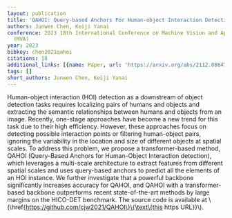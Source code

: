 ```yaml
---
layout: publication
title: 'QAHOI: Query-based Anchors For Human-object Interaction Detection'
authors: Junwen Chen, Keiji Yanai
conference: 2023 18th International Conference on Machine Vision and Applications
  (MVA)
year: 2023
bibkey: chen2021qahoi
citations: 18
additional_links: [{name: Paper, url: 'https://arxiv.org/abs/2112.08647'}]
tags: []
short_authors: Junwen Chen, Keiji Yanai
---
```

Human-object interaction (HOI) detection as a downstream of object detection
tasks requires localizing pairs of humans and objects and extracting the
semantic relationships between humans and objects from an image. Recently,
one-stage approaches have become a new trend for this task due to their high
efficiency. However, these approaches focus on detecting possible interaction
points or filtering human-object pairs, ignoring the variability in the
location and size of different objects at spatial scales. To address this
problem, we propose a transformer-based method, QAHOI (Query-Based Anchors for
Human-Object Interaction detection), which leverages a multi-scale architecture
to extract features from different spatial scales and uses query-based anchors
to predict all the elements of an HOI instance. We further investigate that a
powerful backbone significantly increases accuracy for QAHOI, and QAHOI with a
transformer-based backbone outperforms recent state-of-the-art methods by large
margins on the HICO-DET benchmark. The source code is available at
\\(\href\{https://github.com/cjw2021/QAHOI\}\{\text\{this https URL\}\}\\).